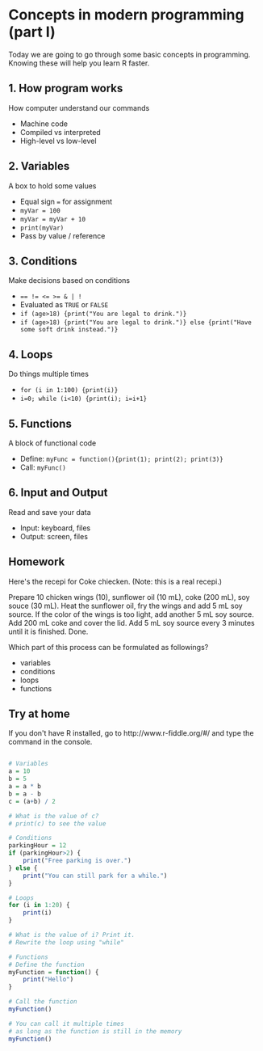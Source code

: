 <h1>Concepts in modern programming (part I)</h1>
<p>Today we are going to go through some basic concepts in programming. Knowing these will help you learn R faster.</p>

<h2>1. How program works</h2>
<p>How computer understand our commands</p>
<ul>
    <li>Machine code</li>
    <li>Compiled vs interpreted</li>
    <li>High-level vs low-level</li>
</ul>

<h2>2. Variables</h2>
<p>A box to hold some values</p>
<ul>
    <li>Equal sign <code>=</code> for assignment</li>
    <li><code>myVar = 100</code></li>
    <li><code>myVar = myVar + 10</code></li>
    <li><code>print(myVar)</code></li>
    <li>Pass by value / reference</li>
</ul>

<h2>3. Conditions</h2>
<p>Make decisions based on conditions</p>
<ul>
    <li><code>== != <= >= & | !</code></li>
    <li>Evaluated as <code>TRUE</code> or <code>FALSE</code></li>
    <li><code>if (age>18) {print("You are legal to drink.")}</code></li>
    <li><code>if (age>18) {print("You are legal to drink.")} else {print("Have some soft drink instead.")}</code></li>
</ul>

<h2>4. Loops</h2>
<p>Do things multiple times</p>
<ul>
    <li><code>for (i in 1:100) {print(i)}</code></li>
    <li><code>i=0; while (i<10) {print(i); i=i+1}</code></li>
</ul>

<h2>5. Functions</h2>
<p>A block of functional code</p>
<ul>
    <li>Define: <code>myFunc = function(){print(1); print(2); print(3)}</code></li>
    <li>Call:   <code>myFunc()</code></li>
</ul>

<h2>6. Input and Output</h2>
<p>Read and save your data</p>
<ul>
    <li>Input: keyboard, files</li>
    <li>Output: screen, files</li>
</ul>

<h2>Homework</h2>
<p>Here's the recepi for Coke chiecken. (Note: this is a real recepi.)</p>
<p>Prepare 10 chicken wings (10), sunflower oil (10 mL), coke (200 mL), soy souce (30 mL). Heat the sunflower oil, fry the wings and add 5 mL soy source. If the color of the wings is too light, add another 5 mL soy source. Add 200 mL coke and cover the lid. Add 5 mL soy source every 3 minutes until it is finished. Done.</p>
<p>Which part of this process can be formulated as followings?</p>
<ul>
    <li>variables</li>
    <li>conditions</li>
    <li>loops</li>
    <li>functions</li>
</ul>

<h2>Try at home</h2>
<p>If you don't have R installed, go to http://www.r-fiddle.org/#/ and type the command in the console.</p>

```r

# Variables
a = 10
b = 5
a = a * b
b = a - b
c = (a+b) / 2

# What is the value of c?
# print(c) to see the value

# Conditions
parkingHour = 12
if (parkingHour>2) {
    print("Free parking is over.")
} else {
    print("You can still park for a while.")
}

# Loops
for (i in 1:20) {
    print(i)
}

# What is the value of i? Print it.
# Rewrite the loop using "while"

# Functions
# Define the function
myFunction = function() {
    print("Hello")
}

# Call the function
myFunction()

# You can call it multiple times
# as long as the function is still in the memory
myFunction()


```
